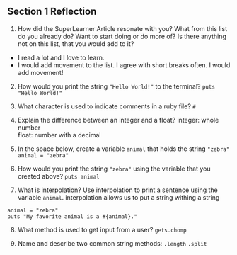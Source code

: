 ## Section 1 Reflection

1. How did the SuperLearner Article resonate with you? What from this list do you already do? Want to start doing or do more of? Is there anything not on this list, that you would add to it?
  * I read a lot and I love to learn.
  * I would add movement to the list.  I agree with short breaks often.  I would add movement!
  
2. How would you print the string `"Hello World!"` to the terminal?
`puts "Hello World!"`

3. What character is used to indicate comments in a ruby file?
`#`

4. Explain the difference between an integer and a float?
integer: whole number       
float: number with a decimal

5. In the space below, create a variable `animal` that holds the string `"zebra"`
`animal = "zebra"`

6. How would you print the string `"zebra"` using the variable that you created above?
`puts animal`

7. What is interpolation? Use interpolation to print a sentence using the variable `animal`.
interpolation allows us to put a string withing a string
```
animal = "zebra"
puts "My favorite animal is a #{animal}."
```
8. What method is used to get input from a user?
`gets.chomp`

9. Name and describe two common string methods:
`.length`   `.split`
